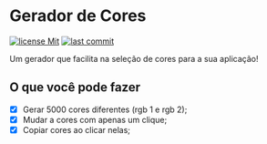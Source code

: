 # Gerador de Cores

[![license Mit][license]](https://opensource.org/licenses/MIT)
[![last commit][Last Commit]](https://github.com/joaoazevedoJS/GeradorDeCores/commits/1.0.2)

Um gerador que facilita na seleção de cores para a sua aplicação!

## O que você pode fazer

- [x] Gerar 5000 cores diferentes (rgb 1 e rgb 2);
- [x] Mudar a cores com apenas um clique;
- [x] Copiar cores ao clicar nelas;

[license]: https://img.shields.io/github/license/joaoazevedoJS/GeradorDeCores

[last commit]: https://img.shields.io/github/last-commit/joaoazevedoJS/GeradorDeCores
